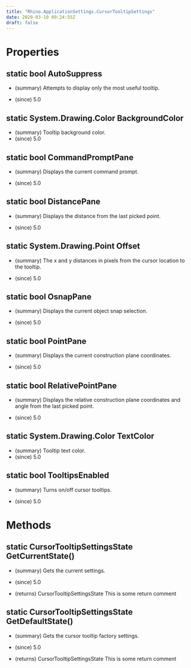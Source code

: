 ```yaml
---
title: "Rhino.ApplicationSettings.CursorTooltipSettings"
date: 2020-03-10 09:24:55Z
draft: false
---
```


# Properties
## static bool AutoSuppress
- (summary) 
     Attempts to display only the most useful tooltip.
     
- (since) 5.0
## static System.Drawing.Color BackgroundColor
- (summary) Tooltip background color.
- (since) 5.0
## static bool CommandPromptPane
- (summary) 
     Displays the current command prompt.
     
- (since) 5.0
## static bool DistancePane
- (summary) 
     Displays the distance from the last picked point.
     
- (since) 5.0
## static System.Drawing.Point Offset
- (summary) 
     The x and y distances in pixels from the cursor location to the tooltip.
     
- (since) 5.0
## static bool OsnapPane
- (summary) 
     Displays the current object snap selection.
     
- (since) 5.0
## static bool PointPane
- (summary) 
     Displays the current construction plane coordinates.
     
- (since) 5.0
## static bool RelativePointPane
- (summary) 
     Displays the relative construction plane coordinates and angle from the last picked point.
     
- (since) 5.0
## static System.Drawing.Color TextColor
- (summary) Tooltip text color.
- (since) 5.0
## static bool TooltipsEnabled
- (summary) 
     Turns on/off cursor tooltips.
     
- (since) 5.0
# Methods
## static CursorTooltipSettingsState GetCurrentState()
- (summary) 
     Gets the current settings.
     
- (since) 5.0
- (returns) CursorTooltipSettingsState This is some return comment
## static CursorTooltipSettingsState GetDefaultState()
- (summary) 
     Gets the cursor tooltip factory settings.
     
- (since) 5.0
- (returns) CursorTooltipSettingsState This is some return comment
